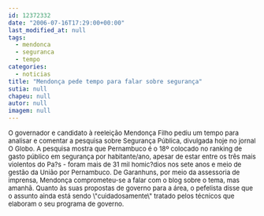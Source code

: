 ```yaml
---
id: 12372332
date: "2006-07-16T17:29:00+00:00"
last_modified_at: null
tags:
  - mendonca
  - seguranca
  - tempo
categories:
  - noticias
title: "Mendonça pede tempo para falar sobre segurança"
sutia: null
chapeu: null
autor: null
imagem: null
---
```

<p><FONT size=2></p>
<p><P>O governador e candidato à reeleição Mendonça Filho pediu um tempo para analisar e comentar a pesquisa sobre Segurança Pública, divulgada hoje no jornal O Globo. A pesquisa mostra que Pernambuco é o 18º colocado no ranking de gasto público em segurança por habitante/ano, apesar de estar entre os três mais violentos do Pa?s - foram mais de 31 mil homic?dios nos sete anos e meio de gestão da União por Pernambuco. De Garanhuns, por meio da assessoria de imprensa, Mendonça comprometeu-se a falar com o blog sobre o tema, mas amanhã. Quanto às suas propostas de governo para a área, o pefelista disse que o assunto ainda está sendo \"cuidadosamente\" tratado pelos técnicos que elaboram o seu programa de governo. </P></FONT> </p>
